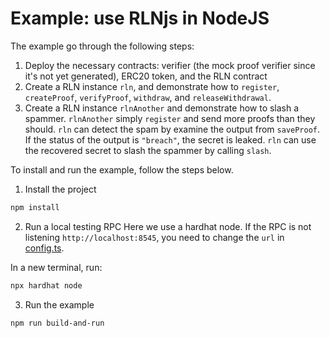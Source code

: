 # Example: use RLNjs in NodeJS

The example go through the following steps:
1. Deploy the necessary contracts: verifier (the mock proof verifier since it's not yet generated), ERC20 token, and the RLN contract
2. Create a RLN instance `rln`, and demonstrate how to `register`, `createProof`, `verifyProof`, `withdraw`, and `releaseWithdrawal`.
3. Create a RLN instance `rlnAnother` and demonstrate how to slash a spammer. `rlnAnother` simply `register` and send more proofs than they should. `rln` can detect the spam by examine the output from `saveProof`. If the status of the output is `"breach"`, the secret is leaked. `rln` can use the recovered secret to slash the spammer by calling `slash`.

To install and run the example, follow the steps below.

1. Install the project
```bash
npm install
```

2. Run a local testing RPC
Here we use a hardhat node. If the RPC is not listening `http://localhost:8545`, you need to change the `url` in [config.ts](./src/configs.ts).

In a new terminal, run:
```bash
npx hardhat node
```

3. Run the example
```bash
npm run build-and-run
```
